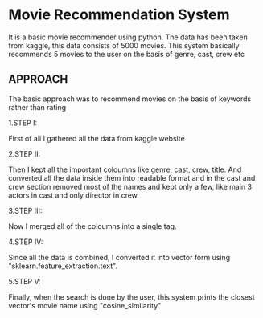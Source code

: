 # Movie Recommendation System
It is a basic movie recommender using python. The data has been taken from kaggle, this data consists of 5000 movies. This system basically recommends 5 movies to the user on the basis of genre, cast, crew etc
## APPROACH
The basic approach was to recommend movies on the basis of keywords rather than rating

1.STEP I:

First of all I gathered all the data from kaggle website

2.STEP II:

Then I kept all the important coloumns like genre, cast, crew, title.
And converted all the data inside them into readable format and in the cast and crew section removed most of the names and kept only a few, like main 3 actors in cast and only director in crew.

3.STEP III:

Now I merged all of the coloumns into a single tag.

4.STEP IV:

Since all the data is combined, I converted it into vector form using "sklearn.feature_extraction.text".

5.STEP V:

Finally, when the search is done by the user, this system prints the closest vector's movie name using "cosine_similarity"
